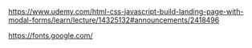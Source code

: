 https://www.udemy.com/html-css-javascript-build-landing-page-with-modal-forms/learn/lecture/14325132#announcements/2418496

https://fonts.google.com/

